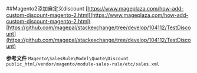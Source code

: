 ##Magento2添加自定义discount
[https://www.mageplaza.com/how-add-custom-discount-magento-2.html](https://www.mageplaza.com/how-add-custom-discount-magento-2.html)
[https://github.com/magepal/stackexchange/tree/develop/104112/TestDiscount](https://github.com/magepal/stackexchange/tree/develop/104112/TestDiscount)

**参考文件**
`Magento\SalesRule\Model\Quote\Discount`
`public_html/vendor/magento/module-sales-rule/etc/sales.xml`
